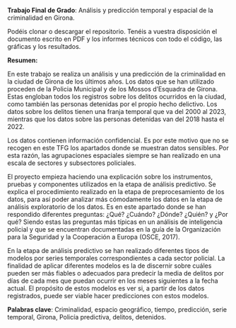 **Trabajo Final de Grado**: Análisis y predicción temporal y espacial de la criminalidad en Girona.

Podéis clonar o descargar el repositorio. Tenéis a vuestra disposición el documento escrito en PDF y los informes técnicos con todo el código, las gráficas y los resultados.

**Resumen:**

En este trabajo se realiza un análisis y una predicción de la criminalidad en la ciudad de
Girona de los últimos años. Los datos que se han utilizado proceden de la Policia
Municipal y de los Mossos d’Esquadra de Girona. Estas engloban todos los registros
sobre los delitos ocurridos en la ciudad, como también las personas detenidas por el
propio hecho delictivo. Los datos sobre los delitos tienen una franja temporal que va del
2000 al 2023, mientras que los datos sobre las personas detenidas van del 2018 hasta el
2022.

Los datos contienen información confidencial. Es por este motivo que no se recogen en
este TFG los apartados donde se muestran datos sensibles. Por esta razón, las
agrupaciones espaciales siempre se han realizado en una escala de sectores y
subsectores policiales.

El proyecto empieza haciendo una explicación sobre los instrumentos, pruebas y
componentes utilizados en la etapa de análisis predictivo. Se explica el procedimiento
realizado en la etapa de preprocesamiento de los datos, para así poder analizar más
cómodamente los datos en la etapa de análisis exploratorio de los datos. Es en este
apartado donde se han respondido diferentes preguntas: ¿Qué? ¿Cuándo? ¿Dónde?
¿Quién? y ¿Por qué? Siendo estas las preguntas más típicas en un análisis de inteligencia
policial y que se encuentran documentadas en la guía de la Organización para la
Seguridad y la Cooperación a Europa (OSCE, 2017).

En la etapa de análisis predictivo se han realizado diferentes tipos de modelos por series
temporales correspondientes a cada sector policial. La finalidad de aplicar diferentes
modelos es la de discernir sobre cuáles pueden ser más fiables o adecuados para
predecir la media de delitos por días de cada mes que puedan ocurrir en los meses
siguientes a la fecha actual. El propósito de estos modelos es ver si, a partir de los datos
registrados, puede ser viable hacer predicciones con estos modelos.

**Palabras clave**: Criminalidad, espacio geográfico, tiempo, predicción, serie temporal,
Girona, Policía predictiva, delitos, detenidos.
